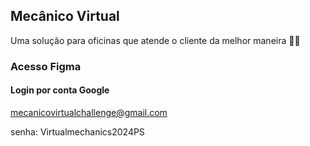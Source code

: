 ## Mecânico Virtual

Uma solução para oficinas que atende o cliente da melhor maneira 👨‍🔧

### Acesso Figma
#### Login por conta Google

mecanicovirtualchallenge@gmail.com

senha: Virtualmechanics2024PS
